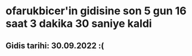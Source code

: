 # ofarukbicer'in gidisine son 5 gun 16 saat 3 dakika 30 saniye kaldi

## Gidis tarihi: 30.09.2022 :(